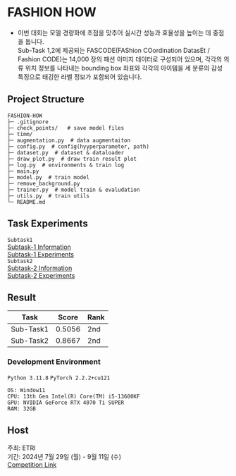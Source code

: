 # FASHION HOW
- 이번 대회는 모델 경량화에 초점을 맞추어 실시간 성능과 효율성을 높이는 데 중점을 둡니다.  
Sub-Task 1,2에 제공되는 FASCODE(FAShion COordination DatasEt / Fashion CODE)는 14,000 장의 패션 이미지 데이터로 구성되어 있으며, 각각의 의류 위치 정보를 나타내는 bounding box 좌표와 각각의 아이템을 세 분류의 감성 특징으로 태깅한 라벨 정보가 포함되어 있습니다. 

## Project Structure
```
FASHION-HOW 
├─ .gitignore
├─ check_points/   # save model files
├─ timm/ 
├─ augmentation.py  # data augmentaiton 
├─ config.py  # config(hyyperparameter, path)
├─ dataset.py  # dataset & dataloader
├─ draw_plot.py  # draw train result plot
├─ log.py  # environments & train log
├─ main.py 
├─ model.py  # train model
├─ remove_background.py 
├─ trainer.py  # model train & evaludation
├─ utils.py  # train utils
└─ README.md
```

## Task Experiments
   
`Subtask1`  
[Subtask-1 Information](subtask1/README.md)   
[Subtask-1 Experiments](SUB_TASK1_Experiments.pdf)  
`Subtask2`  
[Subtask-2 Information](subtask2/README.md)  
[Subtask-2 Experiments](SUB_TASK2_Experiments.pdf)


## Result
| Task      | Score  | Rank |
|-----------|--------|------|
| Sub-Task1 | 0.5056 | 2nd  |
| Sub-Task2 | 0.8667 | 2nd  |


### Development Environment
`Python 3.11.8`  `PyTorch 2.2.2+cu121`

```
OS: Window11
CPU: 13th Gen Intel(R) Core(TM) i5-13600KF
GPU: NVIDIA GeForce RTX 4070 Ti SUPER
RAM: 32GB
```
## Host
주최: ETRI  
기간: 2024년 7월 29일 (월) - 9월 11일 (수)  
[Competition Link](https://fashion-how.org/)





